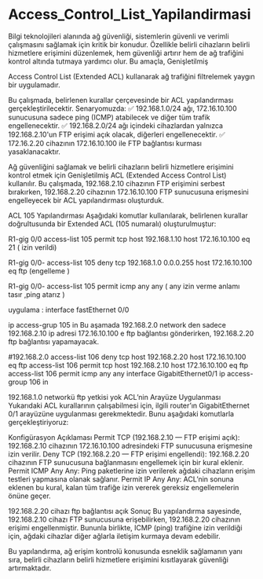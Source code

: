 # Access_Control_List_Yapilandirmasi
Bilgi teknolojileri alanında ağ güvenliği, sistemlerin güvenli ve verimli çalışmasını sağlamak için kritik bir konudur. Özellikle belirli cihazların belirli hizmetlere erişimini düzenlemek, hem güvenliği artırır hem de ağ trafiğini kontrol altında tutmaya yardımcı olur. Bu amaçla, Genişletilmiş

Access Control List (Extended ACL) kullanarak ağ trafiğini filtrelemek yaygın bir uygulamadır.

Bu çalışmada, belirlenen kurallar çerçevesinde bir ACL yapılandırması gerçekleştirilecektir. Senaryomuzda:
✅ 192.168.1.0/24 ağı, 172.16.10.100 sunucusuna sadece ping (ICMP) atabilecek ve diğer tüm trafik engellenecektir.
✅ 192.168.2.0/24 ağı içindeki cihazlardan yalnızca 192.168.2.10'un FTP erişimi açık olacak, diğerleri engellenecektir.
✅ 172.16.2.20 cihazının 172.16.10.100 ile FTP bağlantısı kurması yasaklanacaktır.


Ağ güvenliğini sağlamak ve belirli cihazların belirli hizmetlere erişimini kontrol etmek için Genişletilmiş ACL (Extended Access Control List) kullanılır. Bu çalışmada, 192.168.2.10 cihazının FTP erişimini serbest bırakırken, 192.168.2.20 cihazının 172.16.10.100 FTP sunucusuna erişmesini engelleyecek bir ACL yapılandırması oluşturduk.

ACL 105 Yapılandırması
Aşağıdaki komutlar kullanılarak, belirlenen kurallar doğrultusunda bir Extended ACL (105 numaralı) oluşturulmuştur:

R1-gig 0/0  access-list 105 permit tcp host 192.168.1.10 host 172.16.10.100 eq 21 ( izin verildi)

R1-gig 0/0- access-list 105 deny tcp 192.168.1.0 0.0.0.255 host 172.16.10.100 eq ftp  (engelleme )

R1-gig 0/0- access-list 105 permit icmp any any ( any izin verme anlamı tasır ,ping atarız )

uygulama : interface fastEthernet 0/0

ip access-grup 105 in
Bu aşamada 192.168.2.0 network den sadece 192.168.2.10 ip adresi 172.16.10.100 e ftp bağlantısı gönderirken, 192.168.2.20 ftp bağlantısı yapamayacak.

#192.168.2.0 
access-list 106 deny tcp host 192.168.2.20 host 172.16.10.100 eq ftp
access-list 106 permit tcp host 192.168.2.10 host 172.16.10.100 eq ftp
access-list 106 permit icmp any any
interface GigabitEthernet0/1
ip access-group 106 in

192.168.1.0 networkü ftp yetkisi yok
ACL’nin Arayüze Uygulanması
Yukarıdaki ACL kurallarının çalışabilmesi için, ilgili router’ın GigabitEthernet 0/1 arayüzüne uygulanması gerekmektedir. Bunu aşağıdaki komutlarla gerçekleştiriyoruz:


Konfigürasyon Açıklaması
Permit TCP (192.168.2.10 — FTP erişimi açık): 192.168.2.10 cihazının 172.16.10.100 adresindeki FTP sunucusuna erişmesine izin verilir.
Deny TCP (192.168.2.20 — FTP erişimi engellendi): 192.168.2.20 cihazının FTP sunucusuna bağlanmasını engellemek için bir kural eklenir.
Permit ICMP Any Any: Ping paketlerine izin verilerek ağdaki cihazların erişim testleri yapmasına olanak sağlanır.
Permit IP Any Any: ACL’nin sonuna eklenen bu kural, kalan tüm trafiğe izin vererek gereksiz engellemelerin önüne geçer.

192.168.2.20 cihazı ftp bağlantısı açık
Sonuç
Bu yapılandırma sayesinde, 192.168.2.10 cihazı FTP sunucusuna erişebilirken, 192.168.2.20 cihazının erişimi engellenmiştir. Bununla birlikte, ICMP (ping) trafiğine izin verildiği için, ağdaki cihazlar diğer ağlarla iletişim kurmaya devam edebilir.

Bu yapılandırma, ağ erişim kontrolü konusunda esneklik sağlamanın yanı sıra, belirli cihazların belirli hizmetlere erişimini kısıtlayarak güvenliği artırmaktadır.
